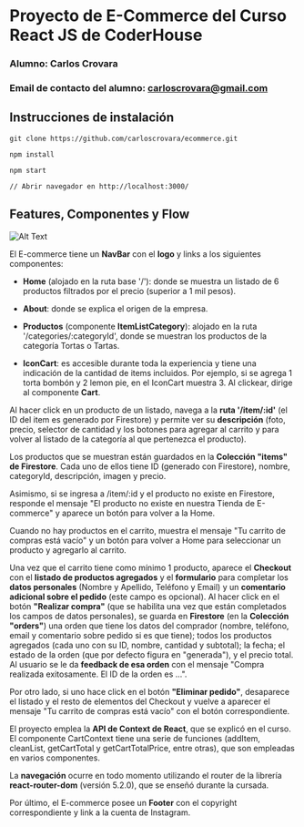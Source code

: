 # Proyecto de E-Commerce del Curso React JS de CoderHouse


### Alumno: Carlos Crovara

### Email de contacto del alumno: carloscrovara@gmail.com

## Instrucciones de instalación

```
git clone https://github.com/carloscrovara/ecommerce.git

npm install

npm start

// Abrir navegador en http://localhost:3000/

```

## Features, Componentes y Flow  

![Alt Text](https://carloscrovara.com/tortasugita/github.gif)

El E-commerce tiene un **NavBar** con el **logo** y links a los siguientes componentes:

-  **Home** (alojado en la ruta base '/'): donde se muestra un listado de 6 productos filtrados por el precio (superior a 1 mil pesos).

-  **About**: donde se explica el origen de la empresa.

-  **Productos** (componente **ItemListCategory**): alojado en la ruta '/categories/:categoryId', donde se muestran los productos de la categoría Tortas o Tartas.

-  **IconCart**: es accesible durante toda la experiencia y tiene una indicación de la cantidad de items incluidos. Por ejemplo, si se agrega 1 torta bombón y 2 lemon pie, en el IconCart muestra 3. Al clickear, dirige al componente **Cart**.

Al hacer click en un producto de un listado, navega a la **ruta '/item/:id'** (el ID del item es generado por Firestore) y permite ver su **descripción** (foto, precio, selector de cantidad y los botones para agregar al carrito y para volver al listado de la categoría al que pertenezca el producto).

Los productos que se muestran están guardados en la **Colección "items" de Firestore**. Cada uno de ellos tiene ID (generado con Firestore), nombre, categoryId, descripción, imagen y precio.

Asimismo, si se ingresa a /item/:id y el producto no existe en Firestore, responde el mensaje "El producto no existe en nuestra Tienda de E-commerce" y aparece un botón para volver a la Home.

Cuando no hay productos en el carrito, muestra el mensaje "Tu carrito de compras está vacío" y un botón para volver a Home para seleccionar un producto y agregarlo al carrito.

Una vez que el carrito tiene como mínimo 1 producto, aparece el **Checkout** con el **listado de productos agregados** y el **formulario** para completar los **datos personales** (Nombre y Apellido, Teléfono y Email) y un **comentario adicional sobre el pedido** (este campo es opcional). Al hacer click en el botón **"Realizar compra"** (que se habilita una vez que están completados los campos de datos personales), se guarda en **Firestore** (en la **Colección "orders"**) una orden que tiene los datos del comprador (nombre, teléfono, email y comentario sobre pedido si es que tiene); todos los productos agregados (cada uno con su ID, nombre, cantidad y subtotal); la fecha; el estado de la orden (que por defecto figura en "generada"), y el precio total. Al usuario se le da **feedback de esa orden** con el mensaje "Compra realizada exitosamente. El ID de la orden es ...".

Por otro lado, si uno hace click en el botón **"Eliminar pedido"**, desaparece el listado y el resto de elementos del Checkout y vuelve a aparecer el mensaje "Tu carrito de compras está vacío" con el botón correspondiente.

El proyecto emplea la **API de Context de React**, que se explicó en el curso. El componente CartContext tiene una serie de funciones (addItem, cleanList, getCartTotal y getCartTotalPrice, entre otras), que son empleadas en varios componentes.

La **navegación** ocurre en todo momento utilizando el router de la librería **react-router-dom** (versión 5.2.0), que se enseñó durante la cursada.

Por último, el E-commerce posee un **Footer** con el copyright correspondiente y link a la cuenta de Instagram.